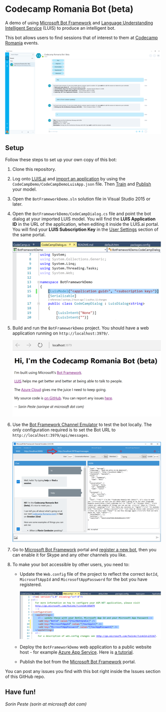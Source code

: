 # Codecamp Romania Bot (beta)

A demo of using [Microsoft Bot Framework](https://dev.botframework.com/) and [Language Understanding Intelligent Service](http://luis.ai) (LUIS) to produce an intelligent bot.

This bot allows users to find sessions that of interest to them at [Codecamp Romania](http://www.codecamp.ro) events.

![](images/skype.png)

## Setup

Follow these steps to set up your own copy of this bot:

1. Clone this repository.

2. Log onto [LUIS.ai](http://luis.ai) and [import an application](https://www.luis.ai/Help/Index#ImportingApps) by using the `CodeCampDemo/CodeCampDemoLuisApp.json` file. Then [Train](https://www.luis.ai/Help/Index#Training) and [Publish](https://www.luis.ai/Help/Index#PublishingModel) your model.

3. Open the `BotFrameworkDemo.sln` solution file in Visual Studio 2015 or later.

4. Open the `BotFrameworkDemo/CodeCampDialog.cs` file and point the bot dialog at your imported LUIS model. You will find the **LUIS Application ID** in the URL of the application, when editing it inside the LUIS.ai portal. You will find your **LUIS Subscription Key** in the [User Settings](https://www.luis.ai/Home/UserSettings) section of the same portal.

    ![](images/luisModelConfig.png)

5. Build and run the `BotFrameworkDemo` project. You should have a web application running on `http://localhost:3979/`.

    ![](images/webapp.png)


6. Use the [Bot Framework Channel Emulator](https://download.botframework.com/bf-v3/tools/emulator/publish.htm) to test the bot locally. The only configuration required is to set the Bot URL to `http://localhost:3979/api/messages`.

    ![](images/emulator.png)

7. Go to [Microsoft Bot Framework](https://dev.botframework.com/) portal and [register a new bot](https://dev.botframework.com/bots/new), then you can enable it for Skype and any other channels you like.

8. To make your bot accessible by other users, you need to:
    * Update the `Web.config` file of the project to reflect the correct `BotId`, `MicrosoftAppId` and `MicrosoftAppPassword` for the bot you have registered.

        ![](images/webconfig.png)

    * Deploy the `BotFrameworkDemo` web application to a public website host - for example [Azure App Service](https://azure.microsoft.com/en-us/services/app-service/). Here is [a tutorial](https://azure.microsoft.com/en-us/documentation/articles/web-sites-dotnet-get-started/).
    * Publish the bot from the [Microsoft Bot Framework](https://dev.botframework.com/) portal.



You can post any issues you find with this bot right inside the Issues section of this GitHub repo.

## Have fun!

*Sorin Peste (sorin at microsoft dot com)*